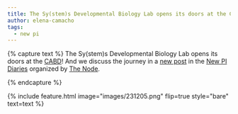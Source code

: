 ```yaml
---
title: The Sy(stem)s Developmental Biology Lab opens its doors at the CABD
author: elena-camacho
tags:
  - new pi
---
```


{% capture text %}
The Sy(stem)s Developmental Biology Lab opens its doors at the [CABD](https://www.cabd.es/en/)! And we discuss the journey in a [new post](https://thenode.biologists.com/a-homeward-bound-scientist-setting-up-a-stem-cell-research-lab-in-seville/careers/) in the [New PI Diaries](https://thenode.biologists.com/new-pi-diaries/) organized by [The Node](https://thenode.biologists.com/).

{% endcapture %}

{%
  include feature.html
  image="images/231205.png"
  flip=true
  style="bare"
  text=text
%}


